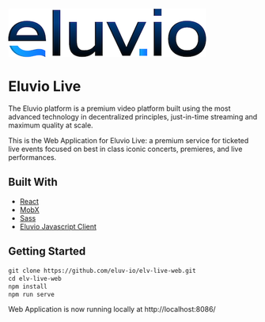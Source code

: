 ![Eluvio Logo](src/static/images/Logo-Small.png "Eluvio Logo")
  
# Eluvio Live

The Eluvio platform is a premium video platform built using the most advanced technology in decentralized principles, just-in-time streaming and maximum quality at scale.

This is the Web Application for Eluvio Live: a premium service for ticketed live events focused on best in class iconic concerts, premieres, and live performances.

## Built With

* [React](https://reactjs.org/)
* [MobX](https://mobx.js.org/README.html)
* [Sass](https://sass-lang.com/)
* [Eluvio Javascript Client](https://github.com/eluv-io/elv-client-js)

## Getting Started

```
git clone https://github.com/eluv-io/elv-live-web.git
cd elv-live-web
npm install
npm run serve 
```

Web Application is now running locally at http://localhost:8086/